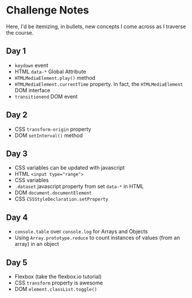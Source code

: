 # Challenge Notes

Here, I'd be itemizing, in bullets, new concepts I come across as I traverse the course.

## Day 1

* `keydown` event
* HTML `data-*` Global Attribute
* `HTMLMediaElement.play()` method
* `HTMLMediaElement.currentTime` property. In fact, the `HTMLMediaElement` DOM interface
* `transitionend` DOM event

## Day 2

* CSS `transform-origin` property
* DOM `setInterval()` method

## Day 3

* CSS variables can be updated with javascript
* HTML `<input type="range">`
* CSS variables
* `.dataset` javascript property from set `data-*` in HTML
* DOM `document.documentElement`
* CSS `CSSStyleDeclaration.setProperty`

## Day 4

* `console.table` over `console.log` for Arrays and Objects
* Using `Array.prototype.reduce` to count instances of values (from an array) in an object

## Day 5

* Flexbox (take the flexbox.io tutorial)
* CSS `transform` property is awesome
* DOM `element.classList.toggle()`
